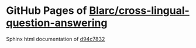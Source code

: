 GitHub Pages of [Blarc/cross-lingual-question-answering](https://github.com/Blarc/cross-lingual-question-answering.git)
===
Sphinx html documentation of [d94c7832](https://github.com/Blarc/cross-lingual-question-answering/tree/d94c7832ff554f301b69cbb58dc765e7a039c015)
